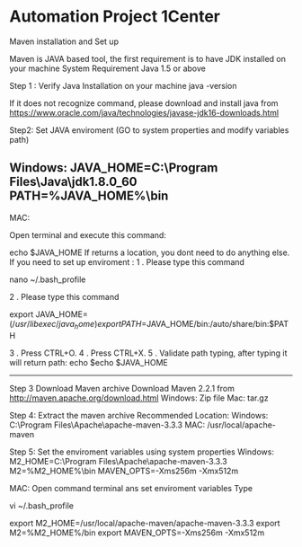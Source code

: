 # Automation Project 1Center

Maven installation and Set up

Maven is JAVA based tool, the first requirement is to have JDK installed on your machine
System Requirement
 Java 1.5 or above

Step 1 : Verify Java Installation on your machine
 java -version

If it does not recognize command, please download and install java from https://www.oracle.com/java/technologies/javase-jdk16-downloads.html

 Step2: Set JAVA enviroment (GO to system properties and modify variables path)
 
 Windows: 
 JAVA_HOME=C:\Program Files\Java\jdk1.8.0_60
 PATH=%JAVA_HOME%\bin
-------------------------
 MAC:

Open terminal and execute this command:

 echo $JAVA_HOME 
If returns a location, you dont need to do anything else.
If you need to set up enviroment :
1 . Please type this command

nano ~/.bash_profile

2 . Please type this command

export JAVA_HOME=$(/usr/libexec/java_home)
export PATH=$JAVA_HOME/bin:/auto/share/bin:$PATH

3 . Press CTRL+O. 
4 . Press CTRL+X.
5 . Validate path typing, after typing it will return path:
echo $echo $JAVA_HOME

-------------------------
 Step 3 Download Maven archive
 Download Maven 2.2.1 from http://maven.apache.org/download.html
 Windows: Zip file
 Mac: tar.gz

 Step 4: Extract the maven archive
 Recommended Location: 
 Windows: C:\Program Files\Apache\apache-maven-3.3.3
 MAC: /usr/local/apache-maven

 Step 5: Set the enviroment variables using system properties
Windows:
 M2_HOME=C:\Program Files\Apache\apache-maven-3.3.3
 M2=%M2_HOME%\bin
 MAVEN_OPTS=-Xms256m -Xmx512m

MAC:
Open command terminal ans set enviroment variables
Type

vi ~/.bash_profile

export M2_HOME=/usr/local/apache-maven/apache-maven-3.3.3
export M2=%M2_HOME%/bin
export MAVEN_OPTS=-Xms256m -Xmx512m
